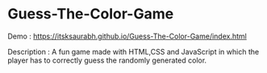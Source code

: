 # Guess-The-Color-Game

Demo : https://itsksaurabh.github.io/Guess-The-Color-Game/index.html

Description : A fun game made with HTML,CSS and JavaScript in which the player has to correctly guess the randomly generated color.
